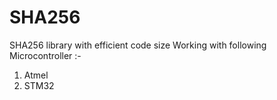 # SHA256
SHA256 library with efficient code size
Working with following Microcontroller :-
1. Atmel
2. STM32
